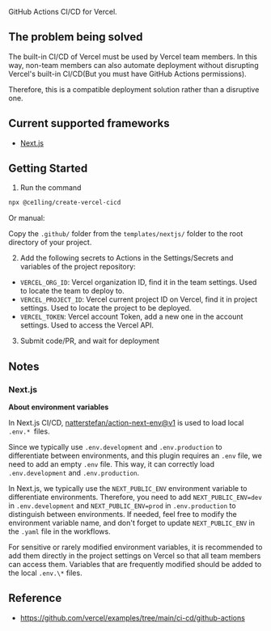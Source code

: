 GitHub Actions CI/CD for Vercel.

## The problem being solved

The built-in CI/CD of Vercel must be used by Vercel team members. In this way, non-team members can also automate deployment without disrupting Vercel's built-in CI/CD(But you must have GitHub Actions permissions).

Therefore, this is a compatible deployment solution rather than a disruptive one.

## Current supported frameworks

- [Next.js](https://nextjs.org/)

## Getting Started

1. Run the command

```bash
npx @ce1ling/create-vercel-cicd
```

Or manual:

Copy the `.github/` folder from the `templates/nextjs/` folder to the root directory of your project.

2. Add the following secrets to Actions in the Settings/Secrets and variables of the project repository:

- `VERCEL_ORG_ID`: Vercel organization ID, find it in the team settings. Used to locate the team to deploy to.
- `VERCEL_PROJECT_ID`: Vercel current project ID on Vercel, find it in project settings. Used to locate the project to be deployed.
- `VERCEL_TOKEN`: Vercel account Token, add a new one in the account settings. Used to access the Vercel API.

3. Submit code/PR, and wait for deployment

## Notes

### Next.js

**About environment variables**

In Next.js CI/CD, [natterstefan/action-next-env@v1](https://github.com/marketplace/actions/next-env) is used to load local `.env.* `files.

Since we typically use `.env.development` and `.env.production` to differentiate between environments, and this plugin requires an `.env` file, we need to add an empty `.env` file.
This way, it can correctly load `.env.development` and `.env.production`.

In Next.js, we typically use the `NEXT_PUBLIC_ENV` environment variable to differentiate environments. Therefore, you need to add `NEXT_PUBLIC_ENV=dev` in `.env.development` and `NEXT_PUBLIC_ENV=prod` in `.env.production` to distinguish between environments.
If needed, feel free to modify the environment variable name, and don't forget to update `NEXT_PUBLIC_ENV` in the `.yaml` file in the workflows.

For sensitive or rarely modified environment variables, it is recommended to add them directly in the project settings on Vercel so that all team members can access them. Variables that are frequently modified should be added to the local `.env.\*` files.

## Reference

- https://github.com/vercel/examples/tree/main/ci-cd/github-actions
